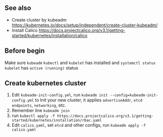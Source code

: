 ## See also
- Create cluster by kubeadm
https://kubernetes.io/docs/setup/independent/create-cluster-kubeadm/
- Install Calico
https://docs.projectcalico.org/v3.1/getting-started/kubernetes/installation/calico

## Before begin
Make sure `kubeadm` `kubectl` and `kubelet` has installed and `systemctl status kubelet` has `active (running)` status

## Create kubernetes cluster
1. Edit `kubeadm-init-config.yml`, run `kubeadm init --config=kubeadm-init-config.yml` to Init your new cluster, it applies `advertiseAddr`, `etcd endpoints`, `networking`, etc.
2. Remember line `kubeadm join`
3. run `kubectl apply -f https://docs.projectcalico.org/v3.1/getting-started/kubernetes/installation/rbac.yaml`
4. Edit `calico.yaml`, set `etcd` and other configs, run `kubeadm apply -f calico.yaml`
